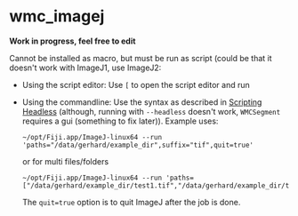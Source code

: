 # wmc_imagej

**Work in progress, feel free to edit**

Cannot be installed as macro, but must be run as script (could be that it doesn't work with ImageJ1, use ImageJ2:

* Using the script editor: Use `[` to open the script editor and run
* Using the commandline: Use the syntax as described in [Scripting Headless](https://imagej.net/Scripting_Headless) (although, running with `--headless` doesn't work, `WMCSegment` requires a gui (something to fix later)). Example uses:

      ~/opt/Fiji.app/ImageJ-linux64 --run 'paths="/data/gerhard/example_dir",suffix="tif",quit=true'
      
  or for multi files/folders

      ~/opt/Fiji.app/ImageJ-linux64 --run 'paths=["/data/gerhard/example_dir/test1.tif","/data/gerhard/example_dir/test2.tif"],quit=true'
      
  The `quit=true` option is to quit ImageJ after the job is done.
